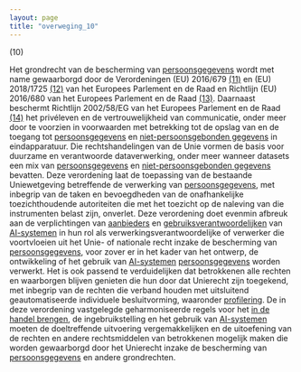 ```yaml
---
layout: page
title: "overweging_10"
---
```


(10) 

Het grondrecht van de bescherming van [persoonsgegevens](a3.md#^persg) wordt met name gewaarborgd door de Verordeningen (EU) 2016/679 [(11)](#ntr11-L_202401689NL.000101-E0011) en (EU) 2018/1725 [(12)](#ntr12-L_202401689NL.000101-E0012) van het Europees Parlement en de Raad en Richtlijn (EU) 2016/680 van het Europees Parlement en de Raad [(13)](#ntr13-L_202401689NL.000101-E0013). Daarnaast beschermt Richtlijn 2002/58/EG van het Europees Parlement en de Raad [(14)](#ntr14-L_202401689NL.000101-E0014) het privéleven en de vertrouwelijkheid van communicatie, onder meer door te voorzien in voorwaarden met betrekking tot de opslag van en de toegang tot [persoonsgegevens](a3.md#^persg) en [niet-persoonsgebonden gegevens](a3.md#^nietpersg) in eindapparatuur. Die rechtshandelingen van de Unie vormen de basis voor duurzame en verantwoorde dataverwerking, onder meer wanneer datasets een mix van [persoonsgegevens](a3.md#^persg) en [niet-persoonsgebonden gegevens](a3.md#^nietpersg) bevatten. Deze verordening laat de toepassing van de bestaande Uniewetgeving betreffende de verwerking van [persoonsgegevens](a3.md#^persg), met inbegrip van de taken en bevoegdheden van de onafhankelijke toezichthoudende autoriteiten die met het toezicht op de naleving van die instrumenten belast zijn, onverlet. Deze verordening doet evenmin afbreuk aan de verplichtingen van [aanbieders](a3.md#^aanbieder) en [gebruiksverantwoordelijken](a3.md#^gebruiksverantwoordelijke) van [AI-systemen](a3.md#^ai-systeem) in hun rol als verwerkingsverantwoordelijke of verwerker die voortvloeien uit het Unie- of nationale recht inzake de bescherming van [persoonsgegevens](a3.md#^persg), voor zover er in het kader van het ontwerp, de ontwikkeling of het gebruik van [AI-systemen](a3.md#^ai-systeem) [persoonsgegevens](a3.md#^persg) worden verwerkt. Het is ook passend te verduidelijken dat betrokkenen alle rechten en waarborgen blijven genieten die hun door dat Unierecht zijn toegekend, met inbegrip van de rechten die verband houden met uitsluitend geautomatiseerde individuele besluitvorming, waaronder [profilering](a3.md#^profil). De in deze verordening vastgelegde geharmoniseerde regels voor het [in de handel brengen](a3.md#^handel), de ingebruikstelling en het gebruik van [AI-systemen](a3.md#^ai-systeem) moeten de doeltreffende uitvoering vergemakkelijken en de uitoefening van de rechten en andere rechtsmiddelen van betrokkenen mogelijk maken die worden gewaarborgd door het Unierecht inzake de bescherming van [persoonsgegevens](a3.md#^persg) en andere grondrechten.